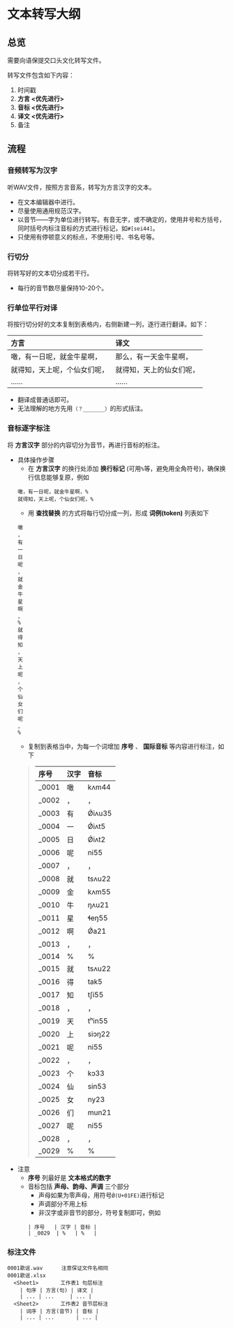 # 文本转写大纲

## 总览

需要向语保提交口头文化转写文件。

转写文件包含如下内容：

1. 时间戳
1. **方言 <优先进行>**
1. **音标 <优先进行>**
1. **译文 <优先进行>**
1. 备注

## 流程

### 音频转写为汉字

听WAV文件，按照方言音系，转写为方言汉字的文本。

- 在文本编辑器中进行。
- 尽量使用通用规范汉字。
- 以音节——字为单位进行转写。有音无字，或不确定的，使用井号和方括号，同时括号内标注音标的方式进行标记，如`#[sɐi44]`。
- 只使用有停顿意义的标点，不使用引号、书名号等。

### 行切分

将转写好的文本切分成若干行。

- 每行的音节数尽量保持10-20个。

### 行单位平行对译

将按行切分好的文本复制到表格内，右侧新建一列，逐行进行翻译。如下：

|方言|译文|
|:-|:-|
|噉，有一日呢，就金牛星啊，|那么，有一天金牛星啊，|
|就得知，天上呢，个仙女们呢，|就得知，天上的仙女们呢，|
|……|……|

- 翻译成普通话即可。
- 无法理解的地方先用`（？_______）`的形式括注。



### 音标逐字标注

将 **方言汉字** 部分的内容切分为音节，再进行音标的标注。

- 具体操作步骤
    - 在 **方言汉字** 的换行处添加 **换行标记** (可用`%`等，避免用全角符号)，确保换行信息能够复原，例如
    ```
    噉，有一日呢，就金牛星啊，%
    就得知，天上呢，个仙女们呢，%
    ```
    - 用 **查找替换** 的方式将每行切分成一列，形成 **词例(token)** 列表如下
    ```
    噉
    ，
    有
    一
    日
    呢
    ，
    就
    金
    牛
    星
    啊
    ，
    %
    就
    得
    知
    ，
    天
    上
    呢
    ，
    个
    仙
    女
    们
    呢
    ，
    %
    ```
    - 复制到表格当中，为每一个词增加 **序号** 、 **国际音标** 等内容进行标注，如下
    > |序号|汉字|音标|
    > |:-|:-|:-|
    > |_0001|噉|kʌm44|
    > |_0002|，|，|
    > |_0003|有|Ǿiʌu35|
    > |_0004|一|Ǿiʌt5|
    > |_0005|日|Ǿiʌt2|
    > |_0006|呢|ni55|
    > |_0007|，|，|
    > |_0008|就|tsʌu22|
    > |_0009|金|kʌm55|
    > |_0010|牛|ŋʌu21|
    > |_0011|星|ɬeŋ55|
    > |_0012|啊|Ǿa21|
    > |_0013|，|，|
    > |_0014|%|%|
    > |_0015|就|tsʌu22|
    > |_0016|得|tak5|
    > |_0017|知|tʃi55|
    > |_0018|，|，|
    > |_0019|天|tʰin55|
    > |_0020|上|siɔŋ22|
    > |_0021|呢|ni55|
    > |_0022|，|，|
    > |_0023|个|kɔ33|
    > |_0024|仙|sin53|
    > |_0025|女|ny23|
    > |_0026|们|mun21|
    > |_0027|呢|ni55|
    > |_0028|，|，|
    > |_0029|%|%|
- 注意
  - **序号** 列最好是 **文本格式的数字**
  - 音标包括 **声母、韵母、声调** 三个部分
    - 声母如果为零声母，用符号`Ǿ(U+01FE)`进行标记
    - 声调部分不用上标
    - 非汉字或非音节的部分，符号复制即可，例如
    ```
    | 序号   | 汉字 | 音标 |
    | _0029  | %   | %   |
    ```

### 标注文件

```
0001歌谣.wav      注意保证文件名相同
0001歌谣.xlsx     
  <Sheet1>       工作表1 句层标注
    | 句序 | 方言(句) | 译文 |
    | ... | ...     | ... |
  <Sheet2>       工作表2 音节层标注
    | 词序 | 方言(音节) | 音标 |
    | ... | ...       | ... |
```
